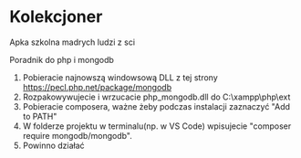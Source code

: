# Kolekcjoner
Apka szkolna madrych ludzi z sci

Poradnik do php i mongodb

1. Pobieracie najnowszą windowsową DLL z tej strony https://pecl.php.net/package/mongodb
2. Rozpakowywujecie i wrzucacie php_mongodb.dll do C:\xampp\php\ext
3. Pobieracie composera, ważne żeby podczas instalacji zaznaczyć "Add to PATH"
4. W folderze projektu w terminalu(np. w VS Code) wpisujecie "composer require mongodb/mongodb".
5. Powinno działać
